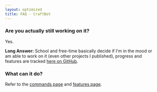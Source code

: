 ```yaml
---
layout: optimized
title: FAQ - CraftBot
---
```


### Are you actually still working on it?
Yes.

**Long Answer:** School and free-time basically decide if I'm in the mood or am able to work on it (even other projects I published), progress and features are tracked [here on GitHub](https://github.com/Craftplacer/CraftBot/projects/3).

### What can it do?
Refer to the [commands page](commands) and [features page](features).
